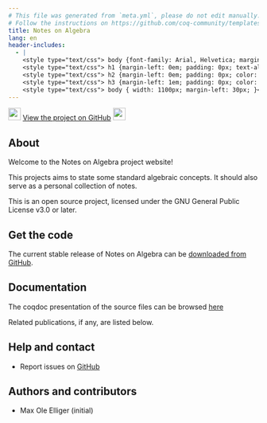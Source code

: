 ```yaml
---
# This file was generated from `meta.yml`, please do not edit manually.
# Follow the instructions on https://github.com/coq-community/templates to regenerate.
title: Notes on Algebra
lang: en
header-includes:
  - |
    <style type="text/css"> body {font-family: Arial, Helvetica; margin-left: 5em; font-size: large;} </style>
    <style type="text/css"> h1 {margin-left: 0em; padding: 0px; text-align: center} </style>
    <style type="text/css"> h2 {margin-left: 0em; padding: 0px; color: #580909} </style>
    <style type="text/css"> h3 {margin-left: 1em; padding: 0px; color: #C05001;} </style>
    <style type="text/css"> body { width: 1100px; margin-left: 30px; }</style>
---
```


<div style="text-align:left"><img src="https://github.githubassets.com/images/modules/logos_page/Octocat.png" height="25" style="border:0px">
<a href="https://github.com/motrellin/comoalg">View the project on GitHub</a>
<img src="https://github.githubassets.com/images/modules/logos_page/Octocat.png" height="25" style="border:0px"></div>

## About

Welcome to the Notes on Algebra project website!

This projects aims to state some standard algebraic concepts.
It should also serve as a personal collection of notes.


This is an open source project, licensed under the GNU General Public License v3.0 or later.

## Get the code

The current stable release of Notes on Algebra can be [downloaded from GitHub](https://github.com/motrellin/comoalg/releases).

## Documentation

The coqdoc presentation of the source files can be browsed [here](./docs/toc.html)

Related publications, if any, are listed below.


## Help and contact

- Report issues on [GitHub](https://github.com/motrellin/comoalg/issues)

## Authors and contributors

- Max Ole Elliger (initial)
